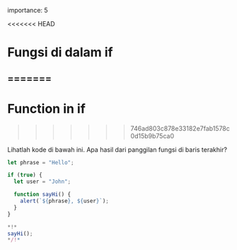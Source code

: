 importance: 5

<<<<<<< HEAD
# Fungsi di dalam if
=======
---
# Function in if
>>>>>>> 746ad803c878e33182e7fab1578c0d15b9b75ca0

Lihatlah kode di bawah ini. Apa hasil dari panggilan fungsi di baris terakhir?

```js run
let phrase = "Hello";

if (true) {
  let user = "John";

  function sayHi() {
    alert(`${phrase}, ${user}`);
  }
}

*!*
sayHi();
*/!*
```
